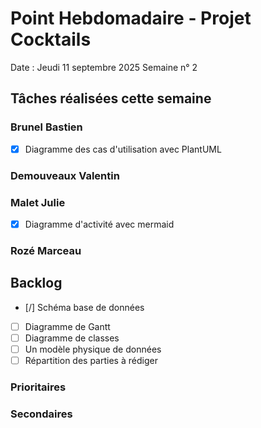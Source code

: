 # Point Hebdomadaire - Projet Cocktails

Date : Jeudi 11 septembre 2025
Semaine n° 2

## Tâches réalisées cette semaine

### Brunel Bastien

- [x] Diagramme des cas d'utilisation avec PlantUML

### Demouveaux Valentin


### Malet Julie

- [x] Diagramme d'activité avec mermaid

### Rozé Marceau






## Backlog

- [/] Schéma base de données
- [ ] Diagramme de Gantt
- [ ] Diagramme de classes
- [ ] Un modèle physique de données
- [ ] Répartition des parties à rédiger

### Prioritaires


### Secondaires

